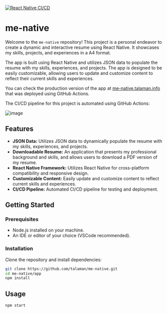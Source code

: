 [![React Native CI/CD](https://github.com/talaman/me-native/actions/workflows/CICD.yml/badge.svg)](https://github.com/talaman/me-native/actions/workflows/CICD.yml)

# me-native

Welcome to the `me-native` repository! This project is a personal endeavor to create a dynamic and interactive resume using React Native. It showcases my skills, projects, and experiences in a A4 format.

The app is built using React Native and utilizes JSON data to populate the resume with my skills, experiences, and projects. The app is designed to be easily customizable, allowing users to update and customize content to reflect their current skills and experiences.

You can check the production version of the app at [me-native.talaman.info](https://me-native.talaman.info/) that was deployed using GitHub Actions.

The CI/CD pipeline for this project is automated using GitHub Actions:

![image](https://github.com/talaman/me-native/assets/497042/63fd55d1-72bd-405b-a1d6-3716835ca0b6)

## Features

- **JSON Data:** Utilizes JSON data to dynamically populate the resume with my skills, experiences, and projects.
- **Downloadable Resume:** An application that presents my professional background and skills, and allows users to download a PDF version of my resume.
- **React Native Framework:** Utilizes React Native for cross-platform compatibility and responsive design.
- **Customizable Content:** Easily update and customize content to reflect current skills and experiences.
- **CI/CD Pipeline:** Automated CI/CD pipeline for testing and deployment.

## Getting Started

### Prerequisites

- Node.js installed on your machine.
- An IDE or editor of your choice (VSCode recommended).

### Installation

Clone the repository and install dependencies:

```bash
git clone https://github.com/talaman/me-native.git
cd me-native/app
npm install
```

## Usage

```bash
npm start
```








